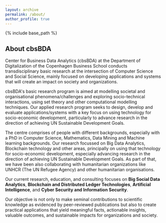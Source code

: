 ```yaml
---
layout: archive
permalink: /about/
author_profile: true
---
```



{% include base_path %}


<!-- Section: about -->
<section id="about" class="home-section">
  <div class="heading-about">
    <div class="container w-100 p-0 m-0">
      <div class="row">
        <div class="col-lg-8 col-lg-offset-2 m-0">
          <div class="wow bounceInDown m-0" data-wow-delay="0.4s">
            <div class="section-heading">
              <h2 class="text-left">About cbsBDA</h2>
            </div>
          </div>
        </div>
      </div>
    </div>
  </div>
  <div class="container w-100 p-0 m-0">
    <div class="row">
      <div class="col-xs-12 col-sm-12 col-md-12">
        <div class="wow bounceInUp" data-wow-delay="0.2s">
          <div class="team ">
            <div class="inner">
              <p>
              Center for Business Data Analytics (cbsBDA) at the Department of Digitalization of the Copenhagen Business School conducts transdisciplinary basic research at the intersection of Computer Science and Social Science, mainly focused on developing applications and systems that will create an impact on society and organizations. 
              </p>
              <p>
              cbsBDA's basic research program is aimed at modelling societal and organisational phenomena/challenges and exploring socio-technical interactions, using set theory and other computational modelling techniques. Our applied research program seeks to design, develop and evaluate applications/systems with a key focus on using technology for socio-economic development, particularly to advance research in the direction of achieving UN Sustainable Development Goals. 
              </p>
              <p>
              The centre comprises of people with different backgrounds, especially with a PhD in Computer Science, Mathematics, Data Mining and Machine learning backgrounds. Our research focussed on Big Data Analytics, Blockchain technology and other areas, principally on using that technology for socio-economic development, especially advancing research in the direction of achieving UN Sustainable Development Goals. As part of that, we have been also collaborating with humanitarian organizations like UNHCR (The UN Refugee Agency) and other humanitarian organisations. 
              </p>
			        <p>
              Our current research, education, and consulting focuses on <b>Big Social Data Analytics</b>, <b>Blockchain and Distributed Ledger Technologies</b>, <b>Artificial Intelligence</b>, and <b>Cyber Security and Information Security</b>.
              </p>
              <p>
              Our objective is not only to make seminal contributions to scientific knowledge as evidenced by peer-reviewed publications but also to create practical applications that yield meaningful facts, actionable insights, valuable outcomes, and sustainable impacts for organizations and society.</p>
            </div>
          </div>
        </div>
      </div>
    </div>
  </div>
</section>
<!-- /Section: about -->
